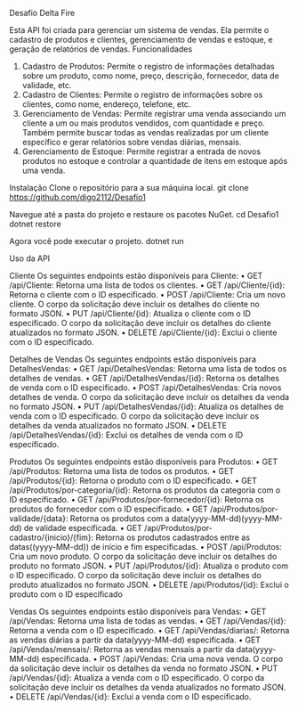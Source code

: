Desafio Delta Fire

Esta API foi criada para gerenciar um sistema de vendas. Ela permite o cadastro de produtos e clientes, gerenciamento de vendas e estoque, e geração de relatórios de vendas.
Funcionalidades
1.	Cadastro de Produtos: Permite o registro de informações detalhadas sobre um produto, como nome, preço, descrição, fornecedor, data de validade, etc.
2.	Cadastro de Clientes: Permite o registro de informações sobre os clientes, como nome, endereço, telefone, etc.
3.	Gerenciamento de Vendas: Permite registrar uma venda associando um cliente a um ou mais produtos vendidos, com quantidade e preço. Também permite buscar todas as vendas realizadas por um cliente específico e gerar relatórios sobre vendas diárias, mensais.
4.	Gerenciamento de Estoque: Permite registrar a entrada de novos produtos no estoque e controlar a quantidade de itens em estoque após uma venda.

Instalação
Clone o repositório para a sua máquina local.
git clone https://github.com/digo2112/Desafio1

Navegue até a pasta do projeto e restaure os pacotes NuGet.
cd Desafio1
dotnet restore

Agora você pode executar o projeto.
dotnet run

Uso da API

Cliente
Os seguintes endpoints estão disponíveis para Cliente:
•	GET /api/Cliente: Retorna uma lista de todos os clientes.
•	GET /api/Cliente/{id}: Retorna o cliente com o ID especificado.
•	POST /api/Cliente: Cria um novo cliente. O corpo da solicitação deve incluir os detalhes do cliente no formato JSON.
•	PUT /api/Cliente/{id}: Atualiza o cliente com o ID especificado. O corpo da solicitação deve incluir os detalhes do cliente atualizados no formato JSON.
•	DELETE /api/Cliente/{id}: Exclui o cliente com o ID especificado.


Detalhes de Vendas
Os seguintes endpoints estão disponíveis para DetalhesVendas:
•	GET /api/DetalhesVendas: Retorna uma lista de todos os detalhes de vendas.
•	GET /api/DetalhesVendas/{id}: Retorna os detalhes de venda com o ID especificado.
•	POST /api/DetalhesVendas: Cria novos detalhes de venda. O corpo da solicitação deve incluir os detalhes da venda no formato JSON.
•	PUT /api/DetalhesVendas/{id}: Atualiza os detalhes de venda com o ID especificado. O corpo da solicitação deve incluir os detalhes da venda atualizados no formato JSON.
•	DELETE /api/DetalhesVendas/{id}: Exclui os detalhes de venda com o ID especificado.

Produtos
Os seguintes endpoints estão disponíveis para Produtos:
•	GET /api/Produtos: Retorna uma lista de todos os produtos.
•	GET /api/Produtos/{id}: Retorna o produto com o ID especificado.
•	GET /api/Produtos/por-categoria/{id}: Retorna os produtos da categoria com o ID especificado.
•	GET /api/Produtos/por-fornecedor/{id}: Retorna os produtos do fornecedor com o ID especificado.
•	GET /api/Produtos/por-validade/{data}: Retorna os produtos com a data(yyyy-MM-dd)(yyyy-MM-dd) de validade especificada.
•	GET /api/Produtos/por-cadastro/{inicio}/{fim}: Retorna os produtos cadastrados entre as datas((yyyy-MM-dd)) de início e fim especificadas.
•	POST /api/Produtos: Cria um novo produto. O corpo da solicitação deve incluir os detalhes do produto no formato JSON.
•	PUT /api/Produtos/{id}: Atualiza o produto com o ID especificado. O corpo da solicitação deve incluir os detalhes do produto atualizados no formato JSON.
•	DELETE /api/Produtos/{id}: Exclui o produto com o ID especificado

Vendas
Os seguintes endpoints estão disponíveis para Vendas:
•	GET /api/Vendas: Retorna uma lista de todas as vendas.
•	GET /api/Vendas/{id}: Retorna a venda com o ID especificado.
•	GET /api/Vendas/diarias/: Retorna as vendas diárias a partir da data(yyyy-MM-dd) especificada.
•	GET /api/Vendas/mensais/: Retorna as vendas mensais a partir da data(yyyy-MM-dd) especificada.
•	POST /api/Vendas: Cria uma nova venda. O corpo da solicitação deve incluir os detalhes da venda no formato JSON.
•	PUT /api/Vendas/{id}: Atualiza a venda com o ID especificado. O corpo da solicitação deve incluir os detalhes da venda atualizados no formato JSON.
•	DELETE /api/Vendas/{id}: Exclui a venda com o ID especificado.